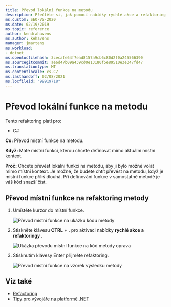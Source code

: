 ```yaml
---
title: Převod lokální funkce na metodu
description: Přečtěte si, jak pomocí nabídky rychlé akce a refaktoring převést místní funkci na metodu.
ms.custom: SEO-VS-2020
ms.date: 02/19/2019
ms.topic: reference
author: kendrahavens
ms.author: kehavens
manager: jmartens
ms.workload:
- dotnet
ms.openlocfilehash: 3cecafe64f7ead8157a9cb6c80d2f0a245566390
ms.sourcegitcommit: ae6d47b09a439cd0e13180f5e89510e3e347fd47
ms.translationtype: MT
ms.contentlocale: cs-CZ
ms.lasthandoff: 02/08/2021
ms.locfileid: "99919718"
---
```

# <a name="convert-a-local-function-to-a-method"></a>Převod lokální funkce na metodu

Tento refaktoring platí pro:

- C#

**Co:** Převod místní funkce na metodu.

**Když:** Máte místní funkci, kterou chcete definovat mimo aktuální místní kontext.

**Proč:** Chcete převést lokální funkci na metodu, aby ji bylo možné volat mimo místní kontext. Je možné, že budete chtít převést na metodu, když je místní funkce příliš dlouhá. Při definování funkce v samostatné metodě je váš kód snazší číst.

## <a name="convert-local-function-to-method-refactoring"></a>Převod místní funkce na refaktoring metody

1. Umístěte kurzor do místní funkce.

    ![Převod místní funkce na ukázku kódu metody](media/convert-local-function-to-method.png)

2. Stiskněte klávesu **CTRL** + **.** pro aktivaci nabídky **rychlé akce a refaktoringy** .

    ![Ukázka převodu místní funkce na kód metody oprava](media/convert-local-function-to-method-codefix.png)

2. Stisknutím klávesy Enter přijměte refaktoring.

    ![Převod místní funkce na vzorek výsledku metody](media/convert-local-function-to-method-result.png)

## <a name="see-also"></a>Viz také

- [Refactoring](../refactoring-in-visual-studio.md)
- [Tipy pro vývojáře na platformě .NET](../csharp-developer-productivity.md)
